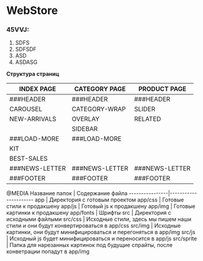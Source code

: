 WebStore
=====================

### 45VVJ:
1. SDFS
2. SDFSDF
3. ASD
4. ASDASG

**Структура страниц**

INDEX PAGE     | CATEGORY PAGE    | PRODUCT PAGE
---------------|------------------|---------------
###HEADER      | ###HEADER        | ###HEADER
CAROUSEL       | CATEGORY-WRAP    | SLIDER
NEW-ARRIVALS   | OVERLAY          | RELATED
               | SIDEBAR          |
###LOAD-MORE   | ###LOAD-MORE     |
KIT            |                  |
BEST-SALES     |                  |
###NEWS-LETTER | ###NEWS-LETTER   | ###NEWS-LETTER
###FOOTER      | ###FOOTER        | ###FOOTER


@MEDIA
Название папок  | Содержание файла
----------------|----------------------
app             | Директория с готовым проектом
app/css         | Готовые стили к продакшену
app/js          | Готовый js к продакшену
app/img         | Готовые картинки к продакшену
app/fonts       | Шрифты
src             | Директория с исходными файлыми
src/css         | Исходные стили, здесь мы пишем наши стили и они будут конвертироваться в app/css
src/img         | Исходные картинки, они будут минифицироваться и перегоняться в app/img
src/js          | Исходный js будет минифицироваться и переносится в app/js
src/sprite      | Папка для нарезанных картинок под будущие спрайты, после конветрации попадут в app/img